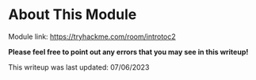 # About This Module
Module link: https://tryhackme.com/room/introtoc2

**Please feel free to point out any errors that you may see in this writeup!**

This writeup was last updated: 07/06/2023
